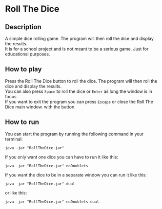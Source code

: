 # Roll The Dice 

## Description
A simple dice rolling game. The program will then roll the dice and display the results. <br>
It is for a school project and is not meant to be a serious game. Just for educational purposes.<br>

## How to play
Press the Roll The Dice button to roll the dice. The program will then roll the dice and display the results. <br>
You can also press ``Space`` to roll the dice or ``Enter`` as long the window is in focus. <br>
If you want to exit the program you can press ``Escape`` or close the Roll The Dice main window. with the button.

## How to run

You can start the program by running the following command in your terminal:
```shell
java -jar "RollTheDice.jar"
```
If you only want one dice you can have to run it like this:
```shell
java -jar "RollTheDice.jar" noDoublets
```
If you want the dice to be in a separate window you can run it like this:
```shell
java -jar "RollTheDice.jar" dual
```
or like this:
```shell
java -jar "RollTheDice.jar" noDoublets dual
```